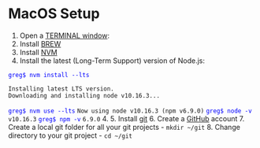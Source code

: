 # MacOS Setup

1. Open a [TERMINAL window](https://blog.teamtreehouse.com/introduction-to-the-mac-os-x-command-line): 
2. Install [BREW](https://brew.sh/)
3. Install [NVM](https://nodesource.com/blog/installing-node-js-tutorial-using-nvm-on-mac-os-x-and-ubuntu/)
4. Install the latest (Long-Term Support) version of Node.js:

<span style="color:blue">`greg$ nvm install --lts`</span>
```
Installing latest LTS version.
Downloading and installing node v10.16.3...
```
<span style="color:blue">`greg$ nvm use --lts`</span>
`Now using node v10.16.3 (npm v6.9.0)`
<span style="color:blue">`greg$ node -v`</span>
`v10.16.3`
<span style="color:blue">`greg$ npm -v`</span>
`6.9.0`
4.
5. Install [git]([https://hackernoon.com/install-git-on-mac-a884f0c9d32c](https://hackernoon.com/install-git-on-mac-a884f0c9d32c))
6. Create a [GitHub]([https://github.com/](https://github.com/)) account
7. Create a local git folder for all your git projects
	- `mkdir ~/git`
8. Change directory to your git project
	- `cd ~/git`

<!--stackedit_data:
eyJoaXN0b3J5IjpbOTcyNzg2NDA2LC05NTYxNjIzMjEsNTQ5ND
Y2NjMsMjA4NjE5NjEwN119
-->